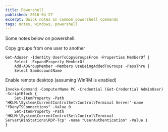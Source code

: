 ```yaml
---
title: Powershell
published: 2016-04-27
excerpt: Quick notes on common powershell commands
tags: notes, windows, powershell
---
```


Some notes below on powershell.

Copy groups from one user to another

```.{powerhsell}
Get-Aduser -Identity UserToCopyGroupsFrom -Properties MemberOf |
    Select -ExpandProperty MemberOf
    Add-ADGroupMember -Members UseBeingAddedToGroups -PassThru |
    Select SamAccountName
```

Enable remote desktop (assuming WinRM is enabled)

```.{powershell}
Invoke-Command -ComputerName PC -Credential (Get-Credential AdminUser) -ScriptBlock {
    Set-ItemProperty -Path 'HKLM:\System\CurrentControlSet\Control\Terminal Server'-name "fDenyTSConnections" -Value 0
    Set-ItemProperty -Path 'HKLM:\System\CurrentControlSet\Control\Terminal Server\WinStations\RDP-Tcp' -name "UserAuthentication" -Value 1
}
```
